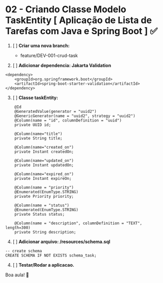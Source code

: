 # **02 - Criando Classe Modelo TaskEntity [ Aplicação de Lista de Tarefas com Java e Spring Boot ] ✅**

1. [ ] **Criar uma nova branch:**
   - feature/DEV-001-crud-task

2. [ ] **Adicionar dependencia: Jakarta Validation**
```
<dependency>
    <groupId>org.springframework.boot</groupId>
    <artifactId>spring-boot-starter-validation</artifactId>
</dependency>
```


3. [ ] **Classe taskEntity:**
```
    @Id
    @GeneratedValue(generator = "uuid2")
    @GenericGenerator(name = "uuid2", strategy = "uuid2")
    @Column(name = "id", columnDefinition = "uuid")
    private UUID id;
    
    @Column(name="title")
    private String title;
    
    @Column(name="created_on")
    private Instant createdOn;
    
    @Column(name="updated_on")
    private Instant updatedOn;
    
    @Column(name="expired_on")
    private Instant expireOn;
    
    @Column(name = "priority")
    @Enumerated(EnumType.STRING)
    private Priority priority;
    
    @Column(name = "status")
    @Enumerated(EnumType.STRING)
    private Status status;
    
    @Column(name = "description", columnDefinition = "TEXT", length=300)
    private String description;
```

4. [ ] **Adicionar arquivo: /resources/schema.sql**
```
-- create schema
CREATE SCHEMA IF NOT EXISTS schema_task;
```

4. [ ] **Testar/Rodar a aplicacao.**


Boa aula! 🚀